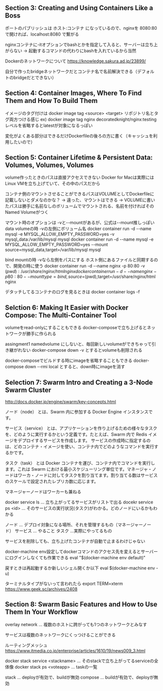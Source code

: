 ## Section 3: Creating and Using Containers Like a Boss
ポートのパブリッシュは ホスト:コンテナ になっているので、nginxを 8080:80 で開ければ、localhost:8080 で繋がる

nginxコンテナに-itオプションでbashとかを指定して入ると、サーバーは立ち上がらない
→ 起動するコマンドの代わりにbashを入れているから当然

Dockerのネットワークについて
https://knowledge.sakura.ad.jp/23899/

自分で作ったbridgeネットワークだとコンテナ名で名前解決できる（デフォルトのbridgeだとできない）

## Section 4: Container Images, Where To Find Them and How To Build Them
イメージのタグ付けは docker image tag \<source> \<target>
リポジトリ名とタグ両方つける感じ ex) docker image tag nginx decoratedknight/nginx:testing
レベルを省略するとlatestが対象になるっぽい

変化がよくある部分はできるだけDockerfileの後ろの方に書く（キャッシュを利用したいので）

## Section 5: Container Lifetime & Persistent Data: Volumes, Volumes, Volumes
volume作ったときのパスは直接アクセスできない
Docker for Macは実際にはLinux VMを立ち上げていて、その中のパスだから

コンテナ側のマウントさせることができるパスはVOLUMEとしてDockerfileに記載しないとダメなのかな？
→ 違った、マウントはできる
→ VOLUMEに書いたパスは勝手に名前なしのボリュームでマウントされる、名前を付ければそのNamed Volumeがつく

マウント時のオプションは -vと--mountがあるが、公式は--mount推しっぽい
data volumeの時 -vの左側にボリューム名
docker container run -d --name mysql -e MYSQL_ALLOW_EMPTY_PASSWORD=yes -v mysql_data:/var/lib/mysql mysql
docker container run -d --name mysql -e MYSQL_ALLOW_EMPTY_PASSWORD=yes --mount source=mysql_data,target=/var/lib/mysql mysql

bind mountの時 -vなら左側をパスにする
ホスト側にあるファイルと同期するので、開発の時に使う
docker container run -d --name nginx -p 80:80 -v $(pwd):/usr/share/nginx/html nginx
docker container run -d --name nginx -p 80:80 --mount type=bind,source=$(pwd),target=/usr/share/nginx/html nginx

デタッチしてるコンテナのログを見るときは docker container logs -f 

## Selction 6: Making It Easier with Docker Compose: The Multi-Container Tool
volumeをread-onlyにすることもできる
docker-composeで立ち上げるとネットワークが勝手に作られる

assingment1
namedvolume にしないと、毎回新しいvolumeができちゃって引き継がれない
docker-compose down -v とするとvolumeも削除される

docker-composeでビルドする時にimageを省略することもできる
docker-compose down --rmi local とすると、down時にimageを消す

## Selection 7: Swarm Intro and Creating a 3-Node Swarm Cluster
http://docs.docker.jp/engine/swarm/key-concepts.html

ノード（node） とは、Swarm 内に参加する Docker Engine インスタンスです。

サービス（service） とは、アプリケーションを作り上げるための様々なタスクを、どのように実行するかという定義です。たとえば、Swarm 内で Redis イメージをデプロイするサービスを作成します。
サービスの作成時に指定するのは、どのコンテナ・イメージを使い、コンテナ内でどのようなコマンドを実行するかです。

タスク（task） とは Docker コンテナを運び、コンテナ内でコマンドを実行します。これは Swarm における最小スケジューリング単位です。マネージャ・ノードはワーカ・ノードに対してタスクを割り当てます。割り当てる数はサービスのスケールで設定されたレプリカ数に応じます。

マネージャーノードはワーカーも兼ねる

docker service ls ... 立ち上がってるサービスがリストで出る
docekr service ps \<id> ... そのサービスの実行状況(タスク)がわかる。どのノードにいるかもわかる

ノード ... デプロイ対象になる場所、それを管理するもの（マネージャーノード）
サービス ... やること
タスク ...実際にやってるもの

サービスを削除しても、立ち上げたコンテナが自動で止まるわけじゃない

docker-machine
env設定してdockerコマンドのアクセス先を変えるとサーバーにログインしなくても作業できる
eval "$(docker-machine env default)"

戻すときは再起動するか新しいシェル開くか以下
eval $(docker-machine env -u)

ターミナルタイプがないって言われたら
export TERM=xterm
https://www.geek.sc/archives/2408

## Section 8: Swarm Basic Features and How to Use Them In Your Workflow
overlay network ... 複数のホストに跨がっても1つのネットワークとみなす

サービスは複数のネットワークにくっつけることができる

ルーティングメッシュ
https://www.itmedia.co.jp/enterprise/articles/1610/19/news009_3.html

docker stack service \<stackname> ... そのstackで立ち上がってるserviceの全体像
docker stack ps \<voteapp> ... taskの一覧

stack ... deployが有効で、buildが無効
compose ... buildが有効で、deployが無効